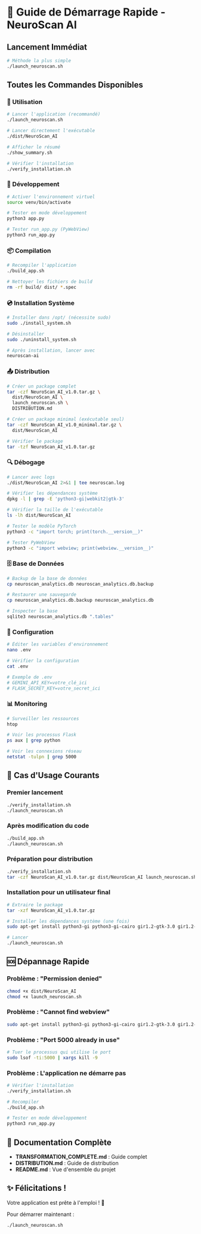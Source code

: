 # 🚀 Guide de Démarrage Rapide - NeuroScan AI

## Lancement Immédiat

```bash
# Méthode la plus simple
./launch_neuroscan.sh
```

## Toutes les Commandes Disponibles

### 📱 Utilisation

```bash
# Lancer l'application (recommandé)
./launch_neuroscan.sh

# Lancer directement l'exécutable
./dist/NeuroScan_AI

# Afficher le résumé
./show_summary.sh

# Vérifier l'installation
./verify_installation.sh
```

### 🔧 Développement

```bash
# Activer l'environnement virtuel
source venv/bin/activate

# Tester en mode développement
python3 app.py

# Tester run_app.py (PyWebView)
python3 run_app.py
```

### 📦 Compilation

```bash
# Recompiler l'application
./build_app.sh

# Nettoyer les fichiers de build
rm -rf build/ dist/ *.spec
```

### 💿 Installation Système

```bash
# Installer dans /opt/ (nécessite sudo)
sudo ./install_system.sh

# Désinstaller
sudo ./uninstall_system.sh

# Après installation, lancer avec
neuroscan-ai
```

### 📤 Distribution

```bash
# Créer un package complet
tar -czf NeuroScan_AI_v1.0.tar.gz \
  dist/NeuroScan_AI \
  launch_neuroscan.sh \
  DISTRIBUTION.md

# Créer un package minimal (exécutable seul)
tar -czf NeuroScan_AI_v1.0_minimal.tar.gz \
  dist/NeuroScan_AI

# Vérifier le package
tar -tzf NeuroScan_AI_v1.0.tar.gz
```

### 🔍 Débogage

```bash
# Lancer avec logs
./dist/NeuroScan_AI 2>&1 | tee neuroscan.log

# Vérifier les dépendances système
dpkg -l | grep -E 'python3-gi|webkit2|gtk-3'

# Vérifier la taille de l'exécutable
ls -lh dist/NeuroScan_AI

# Tester le modèle PyTorch
python3 -c "import torch; print(torch.__version__)"

# Tester PyWebView
python3 -c "import webview; print(webview.__version__)"
```

### 🗄️ Base de Données

```bash
# Backup de la base de données
cp neuroscan_analytics.db neuroscan_analytics.db.backup

# Restaurer une sauvegarde
cp neuroscan_analytics.db.backup neuroscan_analytics.db

# Inspecter la base
sqlite3 neuroscan_analytics.db ".tables"
```

### 🔐 Configuration

```bash
# Éditer les variables d'environnement
nano .env

# Vérifier la configuration
cat .env

# Exemple de .env
# GEMINI_API_KEY=votre_clé_ici
# FLASK_SECRET_KEY=votre_secret_ici
```

### 📊 Monitoring

```bash
# Surveiller les ressources
htop

# Voir les processus Flask
ps aux | grep python

# Voir les connexions réseau
netstat -tulpn | grep 5000
```

## 🎯 Cas d'Usage Courants

### Premier lancement
```bash
./verify_installation.sh
./launch_neuroscan.sh
```

### Après modification du code
```bash
./build_app.sh
./launch_neuroscan.sh
```

### Préparation pour distribution
```bash
./verify_installation.sh
tar -czf NeuroScan_AI_v1.0.tar.gz dist/NeuroScan_AI launch_neuroscan.sh DISTRIBUTION.md
```

### Installation pour un utilisateur final
```bash
# Extraire le package
tar -xzf NeuroScan_AI_v1.0.tar.gz

# Installer les dépendances système (une fois)
sudo apt-get install python3-gi python3-gi-cairo gir1.2-gtk-3.0 gir1.2-webkit2-4.1

# Lancer
./launch_neuroscan.sh
```

## 🆘 Dépannage Rapide

### Problème : "Permission denied"
```bash
chmod +x dist/NeuroScan_AI
chmod +x launch_neuroscan.sh
```

### Problème : "Cannot find webview"
```bash
sudo apt-get install python3-gi python3-gi-cairo gir1.2-gtk-3.0 gir1.2-webkit2-4.1
```

### Problème : "Port 5000 already in use"
```bash
# Tuer le processus qui utilise le port
sudo lsof -ti:5000 | xargs kill -9
```

### Problème : L'application ne démarre pas
```bash
# Vérifier l'installation
./verify_installation.sh

# Recompiler
./build_app.sh

# Tester en mode développement
python3 run_app.py
```

## 📖 Documentation Complète

- **TRANSFORMATION_COMPLETE.md** : Guide complet
- **DISTRIBUTION.md** : Guide de distribution
- **README.md** : Vue d'ensemble du projet

## ✨ Félicitations !

Votre application est prête à l'emploi ! 🎉

Pour démarrer maintenant :
```bash
./launch_neuroscan.sh
```
